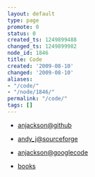 ```yaml
---
layout: default
type: page
promote: 0
status: 0
created_ts: 1249899488
changed_ts: 1249899982
node_id: 1846
title: Code
created: '2009-08-10'
changed: '2009-08-10'
aliases:
- "/code/"
- "/node/1846/"
permalink: "/code/"
tags: []
---
```

* [anjackson@github](http://github.com/anjackson)
* [andy_j@sourceforge](http://sourceforge.net/users/andy_j)
* [anjackson@googlecode](http://code.google.com/u/anjackson/)

* [books](/book)
